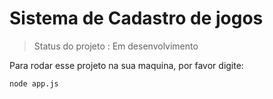 # Sistema de Cadastro de jogos

> Status do projeto : Em desenvolvimento

Para rodar esse projeto na sua maquina, por favor digite:

```
node app.js
```


